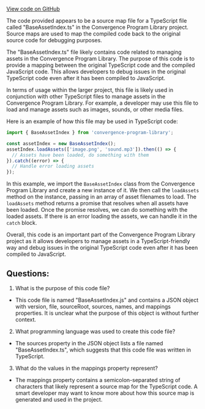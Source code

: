 [View code on GitHub](https://github.com/convergence-rfq/convergence-program-library/rfq/js/generated/types/BaseAssetIndex.js.map)

The code provided appears to be a source map file for a TypeScript file called "BaseAssetIndex.ts" in the Convergence Program Library project. Source maps are used to map the compiled code back to the original source code for debugging purposes. 

The "BaseAssetIndex.ts" file likely contains code related to managing assets in the Convergence Program Library. The purpose of this code is to provide a mapping between the original TypeScript code and the compiled JavaScript code. This allows developers to debug issues in the original TypeScript code even after it has been compiled to JavaScript. 

In terms of usage within the larger project, this file is likely used in conjunction with other TypeScript files to manage assets in the Convergence Program Library. For example, a developer may use this file to load and manage assets such as images, sounds, or other media files. 

Here is an example of how this file may be used in TypeScript code:

```typescript
import { BaseAssetIndex } from 'convergence-program-library';

const assetIndex = new BaseAssetIndex();
assetIndex.loadAssets(['image.png', 'sound.mp3']).then(() => {
  // Assets have been loaded, do something with them
}).catch((error) => {
  // Handle error loading assets
});
```

In this example, we import the `BaseAssetIndex` class from the Convergence Program Library and create a new instance of it. We then call the `loadAssets` method on the instance, passing in an array of asset filenames to load. The `loadAssets` method returns a promise that resolves when all assets have been loaded. Once the promise resolves, we can do something with the loaded assets. If there is an error loading the assets, we can handle it in the `catch` block. 

Overall, this code is an important part of the Convergence Program Library project as it allows developers to manage assets in a TypeScript-friendly way and debug issues in the original TypeScript code even after it has been compiled to JavaScript.
## Questions: 
 1. What is the purpose of this code file?
- This code file is named "BaseAssetIndex.js" and contains a JSON object with version, file, sourceRoot, sources, names, and mappings properties. It is unclear what the purpose of this object is without further context.

2. What programming language was used to create this code file?
- The sources property in the JSON object lists a file named "BaseAssetIndex.ts", which suggests that this code file was written in TypeScript.

3. What do the values in the mappings property represent?
- The mappings property contains a semicolon-separated string of characters that likely represent a source map for the TypeScript code. A smart developer may want to know more about how this source map is generated and used in the project.